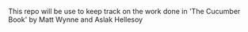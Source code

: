 This repo will be use to keep track on the work done in 'The Cucumber Book' by Matt Wynne and Aslak Hellesoy
